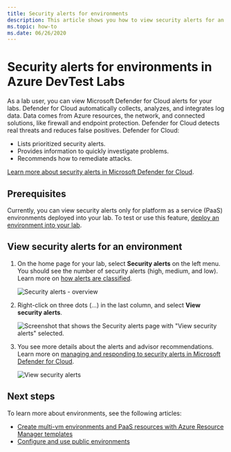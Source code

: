 ```yaml
---
title: Security alerts for environments
description: This article shows you how to view security alerts for an environment in DevTest Labs and take an appropriate action. 
ms.topic: how-to
ms.date: 06/26/2020
---
```


# Security alerts for environments in Azure DevTest Labs
As a lab user, you can view Microsoft Defender for Cloud alerts for your labs. Defender for Cloud automatically collects, analyzes, and integrates log data. Data comes from Azure resources, the network, and connected solutions, like firewall and endpoint protection. Defender for Cloud detects real threats and reduces false positives. Defender for Cloud:

- Lists prioritized security alerts.
- Provides information to quickly investigate problems.
- Recommends how to remediate attacks.

[Learn more about security alerts in Microsoft Defender for Cloud](../security-center//security-center-alerts-overview.md).


## Prerequisites
Currently, you can view security alerts only for platform as a service (PaaS) environments deployed into your lab. To test or use this feature, [deploy an environment into your lab](devtest-lab-create-environment-from-arm.md). 

## View security alerts for an environment

1. On the home page for your lab, select **Security alerts** on the left menu. You should see the number of security alerts (high, medium, and low). Learn more on [how alerts are classified](../security-center/security-center-alerts-overview.md#how-are-alerts-classified).

    ![Security alerts - overview](./media/environment-security-alerts/security-alerts-overview-page.png)
2. Right-click on three dots (...) in the last column, and select **View security alerts**. 

    ![Screenshot that shows the Security alerts page with "View security alerts" selected.](./media/environment-security-alerts/view-security-alerts-menu.png)
    
3. You see more details about the alerts and advisor recommendations. Learn more on [managing and responding to security alerts in Microsoft Defender for Cloud](../security-center/security-center-managing-and-responding-alerts.md).

    ![View security alerts](./media/environment-security-alerts/advisor-recommendations.png)


## Next steps
To learn more about environments, see the following articles:

- [Create multi-vm environments and PaaS resources with Azure Resource Manager templates](devtest-lab-create-environment-from-arm.md)
- [Configure and use public environments](devtest-lab-configure-use-public-environments.md)
